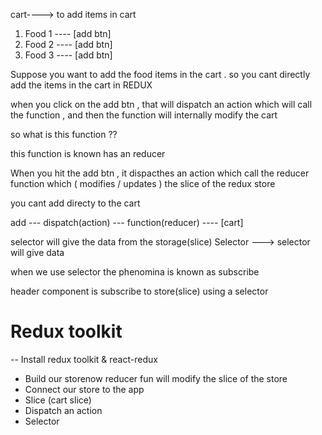 

cart----> to add items in cart

1) Food 1 ---- [add btn] 
2) Food 2 ---- [add btn] 
3) Food 3 ---- [add btn] 

Suppose you want to add the food items in the cart . so you cant directly add the items in the cart in REDUX

when you click on the add btn , that will dispatch an action which will call the function , and then the function will internally modify the cart


so what is this function ??

this function is known has an reducer

<!-- so the correct statement goes by -->

When you hit the add btn , it dispacthes an action which call the reducer function which ( modifies / updates ) the slice  of the redux store

<!-- Path to add item to the cart -->
you cant add directy to the cart

add --- dispatch(action) --- function(reducer) ---- [cart]

<!-- how to get data from cart slice to the cart  -->
selector will give the data from the storage(slice)
Selector ---> selector will give data 

when we use selector the phenomina is known as subscribe

header component is subscribe to store(slice) using a selector


# Redux toolkit
-- Install redux toolkit & react-redux
- Build our storenow reducer fun will modify the slice of the store   
- Connect our store to the app
- Slice (cart slice)
- Dispatch an action
- Selector

